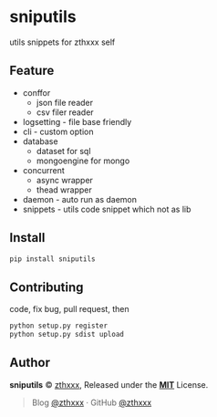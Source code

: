 # sniputils

utils snippets for zthxxx self

## Feature

- conffor
  - json file reader
  - csv filer reader
- logsetting - file base friendly
- cli - custom option
- database
  - dataset for sql
  - mongoengine for mongo
- concurrent
  - async wrapper
  - thead wrapper
- daemon - auto run as daemon
- snippets - utils code snippet which not as lib


## Install

```bash
pip install sniputils
```


## Contributing

code, fix bug, pull request, then

```bash
python setup.py register
python setup.py sdist upload
```


## Author

**sniputils** © [zthxxx](https://github.com/zthxxx), Released under the **[MIT](./LICENSE)** License.

> Blog [@zthxxx](https://blog.zthxxx.com) · GitHub [@zthxxx](https://github.com/zthxxx)
